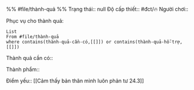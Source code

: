 %%
#file/thành-quả
%%
Trạng thái:: null
Độ cấp thiết:: #đct/🔥
Người chơi:: 

Phục vụ cho thành quả:
```dataview
List 
From #file/thành-quả 
where contains(thành-quả-cần-có,[[]]) or contains(thành-quả-hỗ-trợ,[[]]) 
```
Thành quả cần có:: 

Thành phẩm:: 

Điểm yếu:: [[Cảm thấy bản thân mình luôn phản tư 24.3]]
